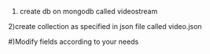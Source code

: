 1) create db on mongodb called videostream

2)create collection as specified in json file called video.json

#)Modify fields according to your needs
